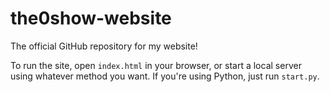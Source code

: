 # the0show-website
 The official GitHub repository for my website!

To run the site, open `index.html` in your browser, or start a local server using whatever method you want. If you're using Python, just run `start.py`.